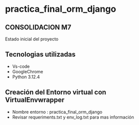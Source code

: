 # practica_final_orm_django

## CONSOLIDACION M7

Estado inicial del proyecto

## Tecnologias utilizadas

- Vs-code
- GoogleChrome
- Python 3.12.4

## Creación del Entorno virtual con VirtualEnvwrapper

- Nombre entorno : practica_final_orm_django
- Revisar requeriments.txt y env_log.txt para mas información